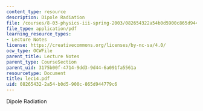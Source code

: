 ```yaml
---
content_type: resource
description: Dipole Radiation
file: /courses/8-03-physics-iii-spring-2003/082654322a54b0d5900c865d944779c6_lec14.pdf
file_type: application/pdf
learning_resource_types:
- Lecture Notes
license: https://creativecommons.org/licenses/by-nc-sa/4.0/
ocw_type: OCWFile
parent_title: Lecture Notes
parent_type: CourseSection
parent_uid: 3175b00f-4714-9dd3-9d44-6a091fa5561a
resourcetype: Document
title: lec14.pdf
uid: 08265432-2a54-b0d5-900c-865d944779c6
---
```

Dipole Radiation